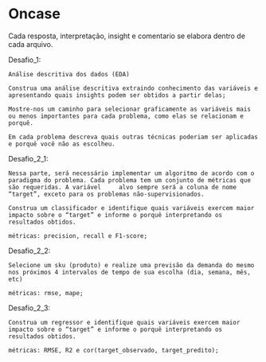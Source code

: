 # Oncase

Cada resposta, interpretação, insight e comentario se elabora dentro de cada arquivo.

Desafio_1:

    Análise descritiva dos dados (EDA)

    Construa uma análise descritiva extraindo conhecimento das variáveis e apresentando quais insights podem ser obtidos a partir delas;

    Mostre-nos um caminho para selecionar graficamente as variáveis mais ou menos importantes para cada problema, como elas se relacionam e porquê.

    Em cada problema descreva quais outras técnicas poderiam ser aplicadas e porquê você não as escolheu.
    
Desafio_2_1:

    Nessa parte, será necessário implementar um algoritmo de acordo com o paradigma do problema. Cada problema tem um conjunto de métricas que são requeridas. A variável     alvo sempre será a coluna de nome “target”, exceto para os problemas não-supervisionados.

    Construa um classificador e identifique quais variáveis exercem maior impacto sobre o “target” e informe o porquê interpretando os resultados obtidos. 

    métricas: precision, recall e F1-score;

Desafio_2_2:

    Selecione um sku (produto) e realize uma previsão da demanda do mesmo nos próximos 4 intervalos de tempo de sua escolha (dia, semana, mês, etc) 

    métricas: rmse, mape;
    
Desafio_2_3:

    Construa um regressor e identifique quais variáveis exercem maior impacto sobre o “target” e informe o porquê interpretando os resultados obtidos. 

    métricas: RMSE, R2 e cor(target_observado, target_predito);
